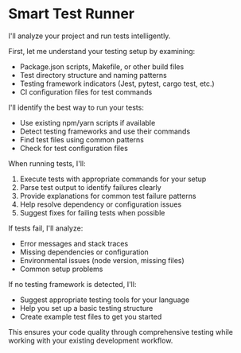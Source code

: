 # Smart Test Runner

I'll analyze your project and run tests intelligently.

First, let me understand your testing setup by examining:
- Package.json scripts, Makefile, or other build files
- Test directory structure and naming patterns
- Testing framework indicators (Jest, pytest, cargo test, etc.)
- CI configuration files for test commands

I'll identify the best way to run your tests:
- Use existing npm/yarn scripts if available
- Detect testing frameworks and use their commands
- Find test files using common patterns
- Check for test configuration files

When running tests, I'll:
1. Execute tests with appropriate commands for your setup
2. Parse test output to identify failures clearly
3. Provide explanations for common test failure patterns
4. Help resolve dependency or configuration issues
5. Suggest fixes for failing tests when possible

If tests fail, I'll analyze:
- Error messages and stack traces
- Missing dependencies or configuration
- Environmental issues (node version, missing files)
- Common setup problems

If no testing framework is detected, I'll:
- Suggest appropriate testing tools for your language
- Help you set up a basic testing structure
- Create example test files to get you started

This ensures your code quality through comprehensive testing while working with your existing development workflow.